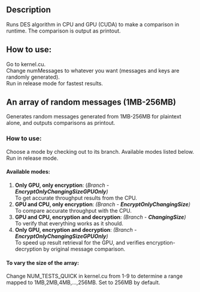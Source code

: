 ## Description
Runs DES algorithm in CPU and GPU (CUDA) to make a comparison in runtime. The comparison is output as printout.
## How to use:
Go to kernel.cu.\
Change numMessages to whatever you want (messages and keys are randomly generated).\
Run in release mode for fastest results.

## An array of random messages (1MB-256MB)
Generates random messages generated from 1MB-256MB for plaintext alone, and outputs comparisons as printout.
### How to use:
Choose a mode by checking out to its branch. Available modes listed below.\
Run in release mode.
#### Available modes:
1. **Only GPU, only encryption**: (*Branch* - ***EncryptOnlyChangingSizeGPUOnly**)*\
To get accurate throughput results from the CPU. 
2. **GPU and CPU, only encryption**: *(Branch - **EncryptOnlyChangingSize**)*\
To compare accurate throughput with the CPU.
3. **GPU and CPU, encryption and decryption**: *(Branch - **ChangingSize**)*\
To verify that everything works as it should.
4. **Only GPU, encryption and decryption**: *(Branch - **EncryptOnlyChangingSizeGPUOnly**)*\
To speed up result retrieval for the GPU, and verifies encryption-decryption by original message comparison.


#### To vary the size of the array:
Change NUM_TESTS_QUICK in kernel.cu from 1-9 to determine a range mapped to 1MB,2MB,4MB,...,256MB. Set to 256MB by default.

